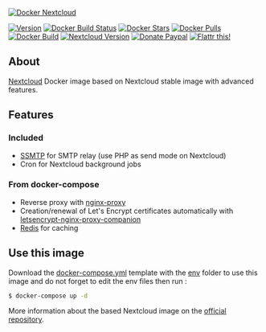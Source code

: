 [![Docker Nextcloud](https://raw.githubusercontent.com/crazy-max/docker-nextcloud/master/docker-nextcloud.png)](https://github.com/crazy-max/docker-nextcloud)

[![Version](https://images.microbadger.com/badges/version/crazymax/nextcloud.svg?style=flat-square)](https://microbadger.com/images/crazymax/nextcloud)
[![Docker Build Status](https://img.shields.io/docker/build/crazymax/nextcloud.svg?style=flat-square)](https://hub.docker.com/r/crazymax/nextcloud/)
[![Docker Stars](https://img.shields.io/docker/stars/crazymax/nextcloud.svg?style=flat-square)](https://hub.docker.com/r/crazymax/nextcloud/)
[![Docker Pulls](https://img.shields.io/docker/pulls/crazymax/nextcloud.svg?style=flat-square)](https://hub.docker.com/r/crazymax/nextcloud/)
[![Docker Build](https://img.shields.io/docker/automated/crazymax/nextcloud.svg?style=flat-square)](https://hub.docker.com/r/crazymax/nextcloud/)
[![Nextcloud Version](https://img.shields.io/badge/nextcloud-12.0.3-green.svg?style=flat-square)](https://nextcloud.com)
[![Donate Paypal](https://img.shields.io/badge/donate-paypal-blue.svg?style=flat-square)](https://www.paypal.com/cgi-bin/webscr?cmd=_s-xclick&hosted_button_id=ADCA2SNLJ9FW4)
[![Flattr this!](https://img.shields.io/badge/flattr-this-green.svg?style=flat-square)](https://flattr.com/submit/auto?user_id=crazymax&url=https://github.com/crazy-max/docker-nextcloud)

## About

[Nextcloud](https://nextcloud.com) Docker image based on Nextcloud stable image with advanced features.

## Features

### Included

* [SSMTP](https://github.com/alterrebe/docker-mail-relay) for SMTP relay (use PHP as send mode on Nextcloud)
* Cron for Nextcloud background jobs

### From docker-compose

* Reverse proxy with [nginx-proxy](https://github.com/jwilder/nginx-proxy)
* Creation/renewal of Let's Encrypt certificates automatically with [letsencrypt-nginx-proxy-companion](https://github.com/JrCs/docker-letsencrypt-nginx-proxy-companion)
* [Redis](https://github.com/docker-library/redis) for caching

## Use this image

Download the [docker-compose.yml](docker-compose.yml) template with the [env](env) folder to use this image and do not forget to edit the env files then run :

```bash
$ docker-compose up -d
```

More information about the based Nextcloud image on the [official repository](https://github.com/nextcloud/docker). 
